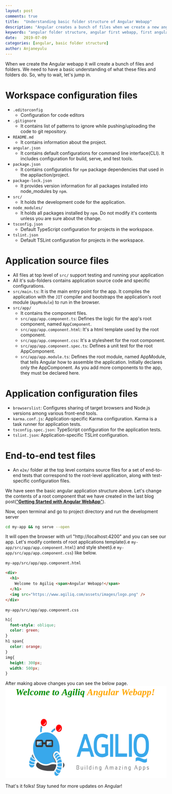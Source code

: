 ```yaml
---
layout: post
comments: true
title:  "Understanding basic folder structure of Angular Webapp"
description: "Angular creates a bunch of files when we create a new angular webapp. Let's understand the important files and folders that we should aware of."
keywords: "angular folder structure, angular first webapp, first angular app"
date:   2019-07-09
categories: [angular, basic folder structure]
author: Anjaneyulu
---
```

When we create the Angular webapp it will create a bunch of files and folders. We need to have a basic understanding of what these files and folders do. So, why to wait, let's jump in.

# Workspace configuration files
  * `.editorconfig`
    - Configuration for code editors
  * `.gitignore`
    - It contains list of patterns to ignore while pushing/uploading the code to git repository.
  * `README.md`
    - It contains information about the project.
  * `angular.json`
    - It contains default configurations for command line interface(CLI). It includes configuration for build, serve, and test tools.
  * `package.json`
    - It contains configuratios for `npm` package dependencies that used in the appliaction/project.
  * `package-lock.json`
    - It provides version information for all packages installed into node_modules by `npm`.
  * `src/`
    - It holds the development code for the application.  
  * `node_modules/`
    - It holds all packages installed by `npm`. Do not modify it's contents unless you are sure about the change.
  * `tsconfig.json`
    - Default TypeScript configuration for projects in the workspace.
  * `tslint.json`
    - Default TSLint configuration for projects in the workspace.

# Application source files
  * All files at top level of `src/` support testing and running your application
  * All it's sub-folders contains application source code and specific configurations.
  * `src/main.ts`: It is the main entry point for the app. It compiles the application with the `JIT` compiler and bootstraps the application's root module (`AppModule`) to run in the browser.
  * `src/app/`
    - It contains the component files.
    - `src/app/app.component.ts`: Defines the logic for the app's root component, named `AppComponent`. 
    - `src/app/app.component.html`: It's a html template used by the root component.
    - `src/app/app.component.css`: It's a stylesheet for the root component.
    - `src/app/app.component.spec.ts`: Defines a unit test for the root AppComponent.
    - `src/app/app.module.ts`: Defines the root module, named AppModule, that tells Angular how to assemble the application. Initially declares only the AppComponent. As you add more components to the app, they must be declared here.

# Application configuration files
  * `browserslist`: Configures sharing of target browsers and Node.js versions among various front-end tools.
  * `karma.conf.js`: Application-specific Karma configuration. Karma  is a task runner for application tests.
  * `tsconfig.spec.json`: TypeScript configuration for the application tests.
  * `tslint.json`: Application-specific TSLint configuration.

# End-to-end test files
  * An `e2e/` folder at the top level contains source files for a set of end-to-end tests that correspond to the root-level application, along with test-specific configuration files.

We have seen the basic angular application structure above. Let's change the contents of a root component that we have created in the last blog post(<a target="__blank" href="/blog/2019/07/getting-started-with-angular-webapp/">"**Getting Started with Angular WebApp**"</a>).

Now, open terminal and go to project directory and run the development server

```sh
cd my-app && ng serve --open
```
It will open the browser with url "http://localhost:4200" and you can see our app. Let's modify contents of root applications template(i.e `my-app/src/app/app.component.html`) and style sheet(i.e `my-app/src/app/app.component.css`) like below.

`my-app/src/app/app.component.html`

```html
<div>
  <h1>
    Welcome to Agiliq <span>Angular Webapp!</span>
  </h1>
  <img src="https://www.agiliq.com/assets/images/logo.png" />
</div>
```

`my-app/src/app/app.component.css`

```css
h1{
  font-style: oblique;
  color: green;
}
h1 span{
  color: orange;
}
img{
  height: 300px;
  width: 500px;
}
```

After making above changes you can see the below page.
!["agiliq-angular-app"](/assets/images/angular/agiliq-angular-app.png)

That's it folks! Stay tuned for more updates on Angular!
